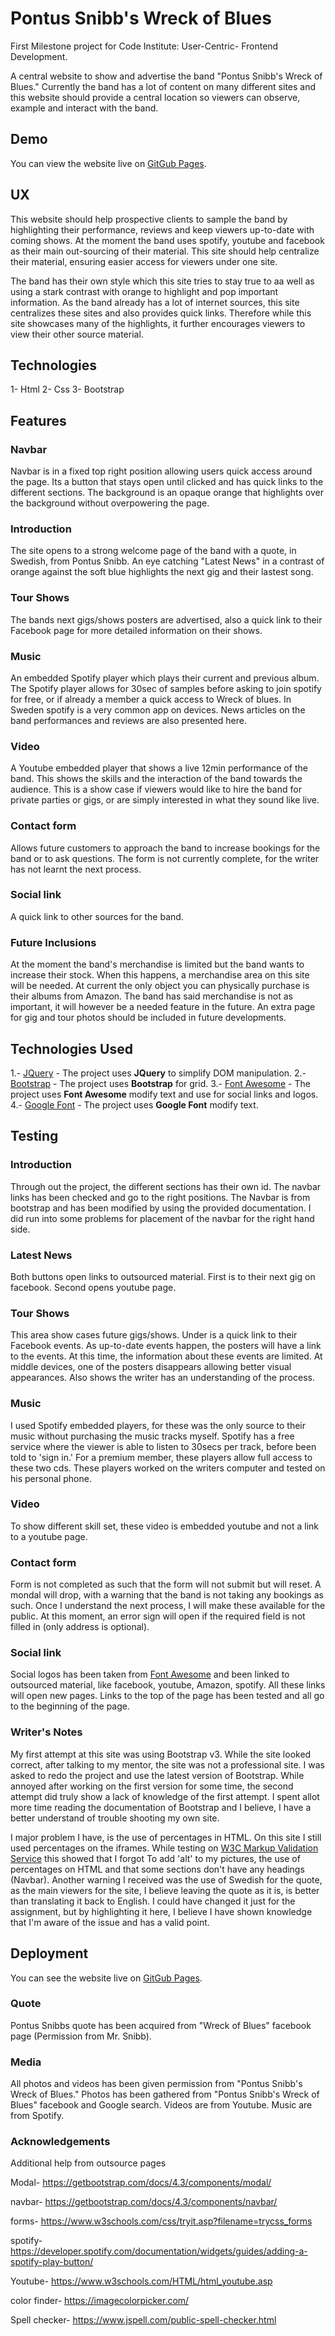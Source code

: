 # Pontus Snibb's Wreck of Blues

First Milestone project for Code Institute: User-Centric- Frontend Development.

A central website to show and advertise the band "Pontus Snibb's Wreck of Blues."
Currently the band has a lot of content on many different sites and this website should provide a central location so viewers can observe, example and interact with the band.

## Demo
You can view the website live on [GitGub Pages](https://wreckofblues-milestoneproject1-brendanoshea.c9users.io/main.html).

## UX

 This website should help prospective clients to sample the band by highlighting their performance, reviews and keep viewers up-to-date with coming shows. 
 At the moment the band uses spotify, youtube and facebook as their main out-sourcing of their material. This site should help centralize their material, ensuring easier access for viewers under one site.

The band has their own style which this site tries to stay true to aa well as using a stark contrast with orange to highlight and pop important information. 
As the band already has a lot of internet sources, this site centralizes these sites and also provides quick links. Therefore while this site showcases many of the highlights, 
it further encourages viewers to view their other source material. 

## Technologies

1- Html
2- Css
3- Bootstrap

## Features

### Navbar

Navbar is in a fixed top right position allowing users quick access around the page. Its a button that stays open until clicked and has quick links to the different sections.
The background is an opaque orange that highlights over the background without overpowering the page. 

### Introduction 

The site opens to a strong welcome page of the band with a quote, in Swedish, from Pontus Snibb. An eye catching "Latest News" in a contrast of orange against the soft blue 
highlights the next gig and their lastest song. 

### Tour Shows 

The bands next gigs/shows posters are advertised, also a quick link to their Facebook page for more detailed information on their shows.

### Music 

An embedded Spotify player which plays their current and previous album. The Spotify player allows for 30sec of samples before asking to join spotify for free, or if already a member a quick access to Wreck of blues. In Sweden spotify is a very common app on devices.
News articles on the band performances and reviews are also presented here. 

### Video 

A Youtube embedded player that shows a live 12min performance of the band. This shows the skills and the interaction of the band towards the audience. 
This is a show case if viewers would like to hire the band for private parties or gigs, or are simply interested in what they sound like live.

### Contact form 

Allows future customers to approach the band to increase bookings for the band or to ask questions.
The form is not currently complete, for the writer has not learnt the next process. 

### Social link 

A quick link to other sources for the band.

### Future Inclusions

At the moment the band's merchandise is limited but the band wants to increase their stock. When this happens, a merchandise area on this site will be needed.
At current the only object you can physically purchase is their albums from Amazon. 
The band has said merchandise is not as important, it will however be a needed feature in the future. 
An extra page for gig and tour photos should be included in future developments. 
 
## Technologies Used

1.- [JQuery](https://jquery.com)
    - The project uses **JQuery** to simplify DOM manipulation.
2.- [Bootstrap](https://getbootstrap.com/)
    - The project uses **Bootstrap** for grid.
3.- [Font Awesome](https://fontawesome.com/)
    - The project uses **Font Awesome** modify text and use for social links and logos.
4.- [Google Font](https://fonts.google.com/)
    - The project uses **Google Font** modify text.

## Testing

### Introduction

Through out the project, the different sections has their own id. The navbar links has been checked and go to the right positions.
The Navbar is from bootstrap and has been modified by using the provided documentation. I did run into some problems for placement of the navbar for the right hand side.
 

### Latest News

Both buttons open links to outsourced material. First is to their next gig on facebook. Second opens youtube page. 

### Tour Shows

This area show cases future gigs/shows. Under is a quick link to their Facebook events. As up-to-date events happen, the posters will have a link to the events. At this time, the information about
these events are limited. At middle devices, one of the posters disappears allowing better visual appearances. Also shows the writer has an understanding of the process.

### Music

I used Spotify embedded players, for these was the only source to their music without purchasing the music tracks myself. Spotify has a free service where the viewer is able to listen to 30secs per track, 
before been told to 'sign in.' For a premium member, these players allow full access to these two cds. These players worked on the writers computer and tested on his personal phone.

### Video

To show different skill set, these video is embedded youtube and not a link to a youtube page.  

### Contact form

Form is not completed as such that the form will not submit but will reset. A mondal will drop, with a warning that the band is not taking any bookings as such. Once I understand the next process,
I will make these available for the public. 
At this moment, an error sign will open if the required field is not filled in (only address is optional).

### Social link

Social logos has been taken from [Font Awesome](https://fontawesome.com/) and been linked to outsourced material, like facebook, youtube, Amazon, spotify.
All these links will open new pages.
Links to the top of the page has been tested and all go to the beginning of the page.

### Writer's Notes

My first attempt at this site was using Bootstrap v3. While the site looked correct, after talking to my mentor, the site was not a professional site. I was asked to redo the project and use the latest 
version of Bootstrap. While annoyed after working on the first version for some time, the second attempt did truly show a lack of knowledge of the first attempt. I spent allot more time reading the 
documentation of Bootstrap and I believe, I have a better understand of trouble shooting my own site.

I major problem I have, is the use of percentages in HTML. On this site I still used percentages on the iframes. While testing on [W3C Markup Validation Service](https://validator.w3.org/) this showed that I forgot
To add 'alt' to my pictures, the use of percentages on HTML and that some sections don't have any headings (Navbar). Another warning I received was the use of Swedish for the quote, as the main viewers for the site,
I believe leaving the quote as it is, is better than translating it back to English. I could have changed it just for the assignment, but by highlighting it here, I believe I have shown knowledge that I'm aware
of the issue and has a valid point. 

## Deployment

You can see the website live on [GitGub Pages](https://wreckofblues-milestoneproject1-brendanoshea.c9users.io/main.html).



### Quote
Pontus Snibbs quote has been acquired from "Wreck of Blues" facebook page (Permission from Mr. Snibb).

### Media

All photos and videos has been given permission from "Pontus Snibb's Wreck of Blues." 
Photos has been gathered from "Pontus Snibb's Wreck of Blues" facebook and Google search.
Videos are from Youtube.
Music are from Spotify.

### Acknowledgements

Additional help from outsource pages

Modal-  https://getbootstrap.com/docs/4.3/components/modal/

navbar- https://getbootstrap.com/docs/4.3/components/navbar/

forms- https://www.w3schools.com/css/tryit.asp?filename=trycss_forms

spotify- https://developer.spotify.com/documentation/widgets/guides/adding-a-spotify-play-button/

Youtube- https://www.w3schools.com/HTML/html_youtube.asp

color finder- https://imagecolorpicker.com/

Spell checker- https://www.jspell.com/public-spell-checker.html